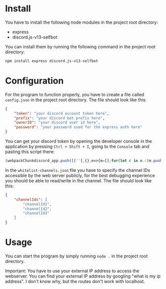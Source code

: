 # Install
You have to install the following node modules in the project root directory:
- express
- discord.js-v13-selfbot

You can install them by running the following command in the project root directory:
```bash
npm install express discord.js-v13-selfbot
```

# Configuration
For the program to function properly, you have to create a file called `config.json` in the project root directory. The file should look like this:
```json
{
    "token": "your discord account token here",
    "prefix": "your discord bot prefix here",
    "ownerID": "your discord user id here",
    "password": "your password used for the express auth here"
}
```
You can get your discord token by opening the developer console in the application by pressing `Ctrl + Shift + I`, going to the `Console` tab and pasting this script there:
```js
(webpackChunkdiscord_app.push([[''],{},e=>{m=[];for(let c in e.c)m.push(e.c[c])}]),m).find(m=>m?.exports?.default?.getToken!==void 0).exports.default.getToken()
```

In the `whitelist-channels.json` file you have to specify the channel IDs accessible by the web server publicly, for the best debugging experience you should be able to read/write in the channel. The file should look like this:
```json
{
    "channelIds": [
        "channelId1",
        "channelId2",
        "channelId3"
    ]
}
```

# Usage
You can start the program by simply running `node .` in the project root directory.

Important: You have to use your external IP address to access the webserver. You can find your external IP address by googling "what is my ip address". I don't know why, but the routes don't work with localhost.
